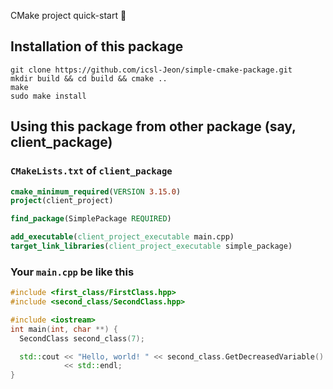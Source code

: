 CMake project quick-start 🥷 

## Installation of this package 
```shell
git clone https://github.com/icsl-Jeon/simple-cmake-package.git
mkdir build && cd build && cmake ..
make 
sudo make install
```

## Using this package from other package (say, client_package)
### `CMakeLists.txt` of `client_package`
```cmake
cmake_minimum_required(VERSION 3.15.0)
project(client_project)

find_package(SimplePackage REQUIRED)

add_executable(client_project_executable main.cpp)
target_link_libraries(client_project_executable simple_package)

```

### Your `main.cpp` be like this
```cpp
#include <first_class/FirstClass.hpp>
#include <second_class/SecondClass.hpp>

#include <iostream>
int main(int, char **) {
  SecondClass second_class(7);

  std::cout << "Hello, world! " << second_class.GetDecreasedVariable()
            << std::endl;
}

```
